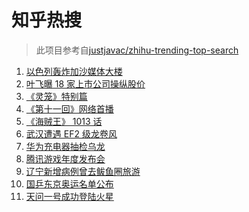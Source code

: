 # 知乎热搜

> 此项目参考自[justjavac/zhihu-trending-top-search](https://github.com/justjavac/zhihu-trending-top-search/blob/main/utils.ts)

<!-- BEGIN -->
  <!-- 最后更新时间:Mon May 17 2021 02:13:46 GMT+0000 (Coordinated Universal Time) -->
  1. [以色列轰炸加沙媒体大楼](https://www.zhihu.com/search?q=以色列)
1. [叶飞曝 18 家上市公司操纵股价](https://www.zhihu.com/search?q=叶飞)
1. [《灵笼》特别篇](https://www.zhihu.com/search?q=灵笼)
1. [《第十一回》网络首播](https://www.zhihu.com/search?q=第十一回)
1. [《海贼王》 1013 话](https://www.zhihu.com/search?q=海贼王)
1. [武汉遭遇 EF2 级龙卷风](https://www.zhihu.com/search?q=武汉龙卷风)
1. [华为充电器抽检乌龙](https://www.zhihu.com/search?q=华为充电器)
1. [腾讯游戏年度发布会](https://www.zhihu.com/search?q=腾讯游戏)
1. [辽宁新增病例曾去鲅鱼圈旅游](https://www.zhihu.com/search?q=辽宁新增)
1. [国乒东京奥运名单公布](https://www.zhihu.com/search?q=国乒奥运名单)
1. [天问一号成功登陆火星](https://www.zhihu.com/search?q=天问一号)
  <!-- END -->
